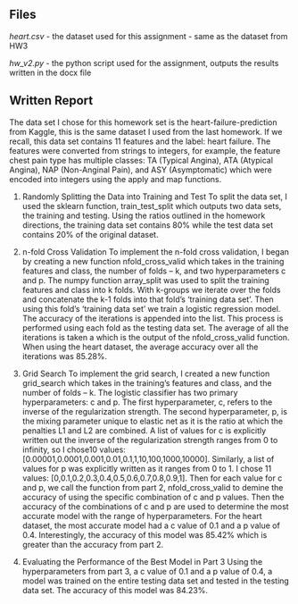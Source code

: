 ## Files 
*heart.csv* - the dataset used for this assignment - same as the dataset from HW3

*hw_v2.py* - the python script used for the assignment, outputs the results written in the docx file

## Written Report 

The data set I chose for this homework set is the heart-failure-prediction from Kaggle, this is the same dataset I used from the last homework. If we recall, this data set contains 11 features and the label: heart failure. The features were converted from strings to integers, for example, the feature chest pain type has multiple classes: TA (Typical Angina), ATA (Atypical Angina), NAP (Non-Anginal Pain), and ASY (Asymptomatic) which were encoded into integers using the apply and map functions.
 
1. Randomly Splitting the Data into Training and Test
To split the data set, I used the sklearn function, train_test_split which outputs two data sets, the training and testing. Using the ratios outlined in the homework directions, the training data set contains 80% while the test data set contains 20% of the original dataset.
 
2. n-fold Cross Validation
To implement the n-fold cross validation, I began by creating a new function nfold_cross_valid which takes in the training features and class, the number of folds – k, and two hyperparameters c and p. The numpy function array_split was used to split the training features and class into k folds. With k-groups we iterate over the folds and concatenate the k-1 folds into that fold’s ‘training data set’. Then using this fold’s ‘training data set’ we train a logistic regression model. The accuracy of the iterations is appended into the list. This process is performed using each fold as the testing data set. The average of all the iterations is taken a which is the output of the nfold_cross_valid function. When using the heart dataset, the average accuracy over all the iterations was 85.28%.  
 
3. Grid Search
To implement the grid search, I created a new function grid_search which takes in the training’s features and class, and the number of folds – k. The logistic classifier has two primary hyperparameters: c and p. The first hyperparameter, c, refers to the inverse of the regularization strength. The second hyperparameter, p, is the mixing parameter unique to elastic net as it is the ratio at which the penalties L1 and L2 are combined. A list of values for c is explicitly written out the inverse of the regularization strength ranges from 0 to infinity, so I chose10 values:  [0.00001,0.0001,0.001,0.01,0.1,1,10,100,1000,10000]. Similarly, a list of values for p was explicitly written as it ranges from 0 to 1. I chose 11 values: [0,0.1,0.2,0.3,0.4,0.5,0.6,0.7,0.8,0.9,1]. Then for each value for c and p, we call the function from part 2, nfold_cross_valid to demine the accuracy of using the specific combination of c and p values. Then the accuracy of the combinations of c and p are used to determine the most accurate model with the range of hyperparameters. For the heart dataset, the most accurate model had a c value of 0.1 and a p value of 0.4. Interestingly, the accuracy of this model was 85.42% which is greater than the accuracy from part 2.  
 
4. Evaluating the Performance of the Best Model in Part 3
Using the hyperparameters from part 3, a c value of 0.1 and a p value of 0.4, a model was trained on the entire testing data set and tested in the testing data set. The accuracy of this model was 84.23%.
